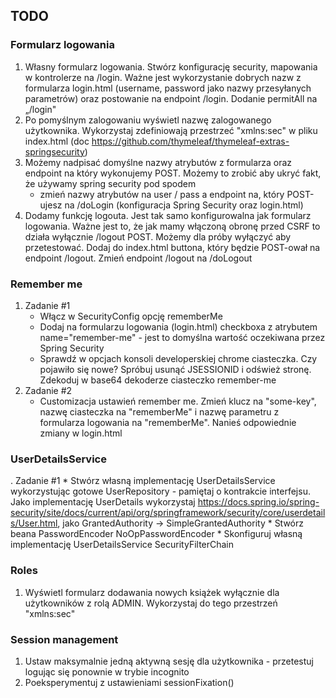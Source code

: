 ## TODO

### Formularz logowania
1. Własny formularz logowania. Stwórz konfigurację security, mapowania w kontrolerze na /login. Ważne jest wykorzystanie dobrych nazw z formularza login.html (username, password jako nazwy przesyłanych parametrów) oraz postowanie na endpoint /login. Dodanie permitAll na „/login"
2. Po pomyślnym zalogowaniu wyświetl nazwę zalogowanego użytkownika. Wykorzystaj zdefiniowają przestrzeć "xmlns:sec" w pliku index.html (doc https://github.com/thymeleaf/thymeleaf-extras-springsecurity)
3. Możemy nadpisać domyślne nazwy atrybutów z formularza oraz endpoint na który wykonujemy POST. Możemy to zrobić aby ukryć fakt, że używamy spring security pod spodem
    * zmień nazwy atrybutów na user / pass a endpoint na, który POST-ujesz na /doLogin (konfiguracja Spring Security oraz login.html)
4. Dodamy funkcję logouta. Jest tak samo konfigurowalna jak formularz logowania. Ważne jest to, że jak mamy włączoną obronę przed CSRF to działa wyłącznie /logout POST. Możemy dla próby wyłączyć aby przetestować. Dodaj do index.html buttona, który będzie POST-ował na endpoint /logout. Zmień endpoint /logout na /doLogout

### Remember me
1. Zadanie #1
    * Włącz w SecurityConfig opcję rememberMe
    * Dodaj na formularzu logowania (login.html) checkboxa z atrybutem name="remember-me" - jest to domyślna wartość oczekiwana przez Spring Security
    * Sprawdź w opcjach konsoli developerskiej chrome ciasteczka. Czy pojawiło się nowe? Spróbuj usunąć JSESSIONID i odśwież stronę. Zdekoduj w base64 dekoderze ciasteczko remember-me
2. Zadanie #2
    * Customizacja ustawień remember me. Zmień klucz na "some-key", nazwę ciasteczka na "rememberMe" i nazwę parametru z formularza logowania na "rememberMe". Nanieś odpowiednie zmiany w login.html

### UserDetailsService
. Zadanie #1
    * Stwórz własną implementację UserDetailsService wykorzystując gotowe UserRepository - pamiętaj o kontrakcie interfejsu. Jako implementację UserDetails wykorzystaj https://docs.spring.io/spring-security/site/docs/current/api/org/springframework/security/core/userdetails/User.html, jako GrantedAuthority -> SimpleGrantedAuthority
    * Stwórz beana PasswordEncoder NoOpPasswordEncoder
    * Skonfiguruj własną implementację UserDetailsService SecurityFilterChain
    
### Roles
1. Wyświetl formularz dodawania nowych książek wyłącznie dla użytkowników z rolą ADMIN. Wykorzystaj do tego przestrzeń "xmlns:sec"

### Session management
1. Ustaw maksymalnie jedną aktywną sesję dla użytkownika - przetestuj logując się ponownie w trybie incognito
2. Poeksperymentuj z ustawieniami sessionFixation()